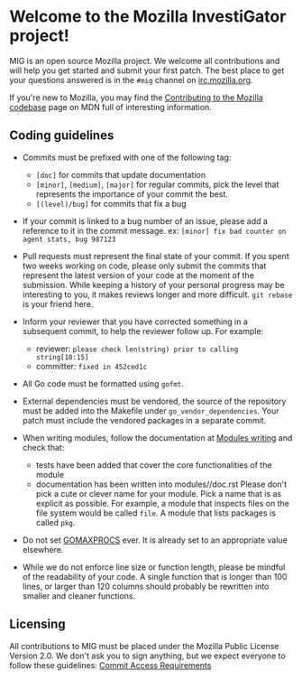 # Welcome to the Mozilla InvestiGator project!

MIG is an open source Mozilla project. We welcome all contributions and will
help you get started and submit your first patch. The best place to get your
questions answered is in the `#mig` channel on
[irc.mozilla.org](https://wiki.mozilla.org/IRC).

If you're new to Mozilla, you may find the [Contributing to the Mozilla
codebase](https://developer.mozilla.org/en-US/docs/Introduction) page on MDN
full of interesting information.

## Coding guidelines

* Commits must be prefixed with one of the following tag:
    - `[doc]` for commits that update documentation
    - `[minor]`, `[medium]`, `[major]` for regular commits, pick the level that
      represents the importance of your commit the best.
    - `[(level)/bug]` for commits that fix a bug

* If your commit is linked to a bug number of an issue, please add a reference
  to it in the commit message.
  ex: `[minor] fix bad counter on agent stats, bug 987123`

* Pull requests must represent the final state of your commit. If you spent two
  weeks working on code, please only submit the commits that represent the
  latest version of your code at the moment of the submission. While keeping a
  history of your personal progress may be interesting to you, it makes reviews
  longer and more difficult. `git rebase` is your friend here.

* Inform your reviewer that you have corrected something in a subsequent commit,
  to help the reviewer follow up. For example:
    - reviewer: `please check len(string) prior to calling string[10:15]`
    - committer: `fixed in 452ced1c`

* All Go code must be formatted using `gofmt`.

* External dependencies must be vendored, the source of the repository must be
  added into the Makefile under `go_vendor_dependencies`. Your patch must
  include the vendored packages in a separate commit.

* When writing modules, follow the documentation at [Modules
  writing](http://mig.mozilla.org/doc/modules.rst.html) and check that:
    - tests have been added that cover the core functionalities of the module
    - documentation has been written into modules/<modulename>/doc.rst
  Please don't pick a cute or clever name for your module. Pick a name that is
  as explicit as possible. For example, a module that inspects files on the file
  system would be called `file`. A module that lists packages is called `pkg`.

* Do not set [GOMAXPROCS](http://golang.org/pkg/runtime/#GOMAXPROCS) ever. It is
  already set to an appropriate value elsewhere.

* While we do not enforce line size or function length, please be mindful of the
  readability of your code. A single function that is longer than 100 lines, or
  larger than 120 columns should probably be rewritten into smaller and cleaner
  functions.

## Licensing

All contributions to MIG must be placed under the Mozilla Public License Version
2.0. We don't ask you to sign anything, but we expect everyone to follow these
guidelines: [Commit Access Requirements](https://www.mozilla.org/en-US/about/governance/policies/commit/requirements/)

